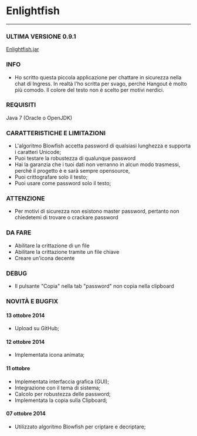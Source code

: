 # Enlightfish
----

### ULTIMA VERSIONE 0.9.1
[Enlightfish.jar]

### INFO
* Ho scritto questa piccola applicazione per chattare in sicurezza nella chat di Ingress. In realtà l'ho scritta per svago, perché Hangout è molto più comodo. Il colore del testo non è scelto per motivi nerdici.

### REQUISITI
Java 7 (Oracle o OpenJDK)

### CARATTERISTICHE E LIMITAZIONI
* L'algoritmo Blowfish accetta password di qualsiasi lunghezza e supporta i caratteri Unicode;
* Puoi testare la robustezza di qualunque password
* Hai la garanzia che i tuoi dati non verranno in alcun modo trasmessi, perché il progetto è e sarà sempre opensource, 
* Puoi crittografare solo il testo;
* Puoi usare come password solo il testo;

### ATTENZIONE
* Per motivi di sicurezza non esistono master password, pertanto non chiedetemi di trovare o crackare password

### DA FARE
* Abilitare la crittazione di un file
* Abilitare la crittazione tramite un file chiave
* Creare un'icona decente

### DEBUG
* Il pulsante "Copia" nella tab "password" non copia nella clipboard

### NOVITÀ E BUGFIX
#### 13 ottobre 2014
* Upload su GitHub;

#### 12 ottobre 2014
* Implementata icona animata;

#### 11 ottobre
* Implementata interfaccia grafica (GUI);
* Integrazione con il tema di sistema;
* Calcolo per robustezza delle password;
* Implementata la copia sulla Clipboard;

#### 07 ottobre 2014
* Utilizzato algoritmo Blowfish per criptare e decriptare;

[Enlightfish.jar]:https://github.com/TonyWhite/Enlightfish/blob/master/bin/Enlightfish.jar
